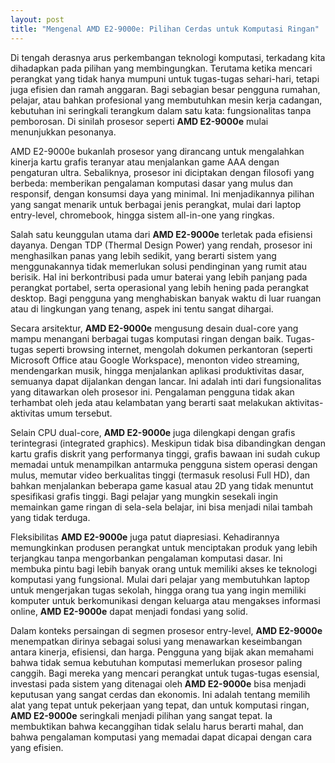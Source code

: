 ```yaml
---
layout: post
title: "Mengenal AMD E2-9000e: Pilihan Cerdas untuk Komputasi Ringan"
---
```


Di tengah derasnya arus perkembangan teknologi komputasi, terkadang kita dihadapkan pada pilihan yang membingungkan. Terutama ketika mencari perangkat yang tidak hanya mumpuni untuk tugas-tugas sehari-hari, tetapi juga efisien dan ramah anggaran. Bagi sebagian besar pengguna rumahan, pelajar, atau bahkan profesional yang membutuhkan mesin kerja cadangan, kebutuhan ini seringkali terangkum dalam satu kata: fungsionalitas tanpa pemborosan. Di sinilah prosesor seperti **AMD E2-9000e** mulai menunjukkan pesonanya.

AMD E2-9000e bukanlah prosesor yang dirancang untuk mengalahkan kinerja kartu grafis teranyar atau menjalankan game AAA dengan pengaturan ultra. Sebaliknya, prosesor ini diciptakan dengan filosofi yang berbeda: memberikan pengalaman komputasi dasar yang mulus dan responsif, dengan konsumsi daya yang minimal. Ini menjadikannya pilihan yang sangat menarik untuk berbagai jenis perangkat, mulai dari laptop entry-level, chromebook, hingga sistem all-in-one yang ringkas.

Salah satu keunggulan utama dari **AMD E2-9000e** terletak pada efisiensi dayanya. Dengan TDP (Thermal Design Power) yang rendah, prosesor ini menghasilkan panas yang lebih sedikit, yang berarti sistem yang menggunakannya tidak memerlukan solusi pendinginan yang rumit atau berisik. Hal ini berkontribusi pada umur baterai yang lebih panjang pada perangkat portabel, serta operasional yang lebih hening pada perangkat desktop. Bagi pengguna yang menghabiskan banyak waktu di luar ruangan atau di lingkungan yang tenang, aspek ini tentu sangat dihargai.

Secara arsitektur, **AMD E2-9000e** mengusung desain dual-core yang mampu menangani berbagai tugas komputasi ringan dengan baik. Tugas-tugas seperti browsing internet, mengolah dokumen perkantoran (seperti Microsoft Office atau Google Workspace), menonton video streaming, mendengarkan musik, hingga menjalankan aplikasi produktivitas dasar, semuanya dapat dijalankan dengan lancar. Ini adalah inti dari fungsionalitas yang ditawarkan oleh prosesor ini. Pengalaman pengguna tidak akan terhambat oleh jeda atau kelambatan yang berarti saat melakukan aktivitas-aktivitas umum tersebut.

Selain CPU dual-core, **AMD E2-9000e** juga dilengkapi dengan grafis terintegrasi (integrated graphics). Meskipun tidak bisa dibandingkan dengan kartu grafis diskrit yang performanya tinggi, grafis bawaan ini sudah cukup memadai untuk menampilkan antarmuka pengguna sistem operasi dengan mulus, memutar video berkualitas tinggi (termasuk resolusi Full HD), dan bahkan menjalankan beberapa game kasual atau 2D yang tidak menuntut spesifikasi grafis tinggi. Bagi pelajar yang mungkin sesekali ingin memainkan game ringan di sela-sela belajar, ini bisa menjadi nilai tambah yang tidak terduga.

Fleksibilitas **AMD E2-9000e** juga patut diapresiasi. Kehadirannya memungkinkan produsen perangkat untuk menciptakan produk yang lebih terjangkau tanpa mengorbankan pengalaman komputasi dasar. Ini membuka pintu bagi lebih banyak orang untuk memiliki akses ke teknologi komputasi yang fungsional. Mulai dari pelajar yang membutuhkan laptop untuk mengerjakan tugas sekolah, hingga orang tua yang ingin memiliki komputer untuk berkomunikasi dengan keluarga atau mengakses informasi online, **AMD E2-9000e** dapat menjadi fondasi yang solid.

Dalam konteks persaingan di segmen prosesor entry-level, **AMD E2-9000e** menempatkan dirinya sebagai solusi yang menawarkan keseimbangan antara kinerja, efisiensi, dan harga. Pengguna yang bijak akan memahami bahwa tidak semua kebutuhan komputasi memerlukan prosesor paling canggih. Bagi mereka yang mencari perangkat untuk tugas-tugas esensial, investasi pada sistem yang ditenagai oleh **AMD E2-9000e** bisa menjadi keputusan yang sangat cerdas dan ekonomis. Ini adalah tentang memilih alat yang tepat untuk pekerjaan yang tepat, dan untuk komputasi ringan, **AMD E2-9000e** seringkali menjadi pilihan yang sangat tepat. Ia membuktikan bahwa kecanggihan tidak selalu harus berarti mahal, dan bahwa pengalaman komputasi yang memadai dapat dicapai dengan cara yang efisien.
